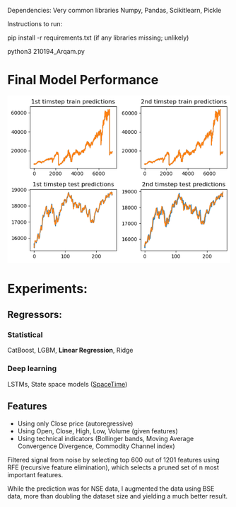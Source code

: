 Dependencies:
Very common libraries
Numpy, Pandas, Scikitlearn, Pickle

Instructions to run:

pip install -r requirements.txt (if any libraries missing; unlikely)

python3 210194_Arqam.py

# Final Model Performance

![](output.png)

# Experiments:

## Regressors:
### Statistical
CatBoost, LGBM, **Linear Regression**, Ridge
### Deep learning
LSTMs, State space models ([SpaceTime](https://github.com/HazyResearch/spacetime))

## Features
* Using only Close price (autoregressive)
* Using Open, Close, High, Low, Volume (given features)
* Using technical indicators (Bollinger bands, Moving Average Convergence Divergence, Commodity Channel index)

Filtered signal from noise by selecting top 600 out of 1201 features using RFE (recursive feature elimination), which selects a pruned set of n most important features.

While the prediction was for NSE data, I augmented the data using BSE data, more than doubling the dataset size and yielding a much better result.

